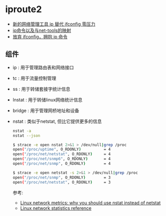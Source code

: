 # iproute2
- [新的网络管理工具 ip 替代 ifconfig 零压力](http://www.linuxstory.org/replacing-ifconfig-with-ip/)
- [ip命令以及与net-tools的映射](https://linux.cn/article-3144-1.html)
- [放弃 ifconfig，拥抱 ip 命令](https://linux.cn/article-13089-1.html)


## 组件
- ip : 用于管理路由表和网络接口
- tc : 用于流量控制管理
- ss : 用于转储套接字统计信息
- lnstat : 用于转储linux网络统计信息
- bridge : 用于管理网桥地址和设备
- nstat : 类似于netstat, 但比它提供更多的信息

    ```bash
    nstat -a
    nstat --json
    ```

    ```bash
    $ strace -e open nstat 2>&1 > /dev/null|grep /proc
    open("/proc/uptime", O_RDONLY)          = 4
    open("/proc/net/netstat", O_RDONLY)     = 4
    open("/proc/net/snmp6", O_RDONLY)       = 4
    open("/proc/net/snmp", O_RDONLY)        = 4

    $ strace -e open netstat -s 2>&1 > /dev/null|grep /proc
    open("/proc/net/snmp", O_RDONLY)        = 3
    open("/proc/net/netstat", O_RDONLY)     = 3
    ```

    参考:
    - [Linux network metrics: why you should use nstat instead of netstat](https://loicpefferkorn.net/2016/03/linux-network-metrics-why-you-should-use-nstat-instead-of-netstat/)
    - [Linux network statistics reference](https://loicpefferkorn.net/2018/09/linux-network-statistics-reference/)
